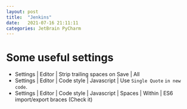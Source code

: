 ```yaml
---
layout: post
title:  "Jenkins"
date:   2021-07-16 21:11:11
categories: JetBrain PyCharm
---
```


# Some useful settings
* Settings | Editor | Strip trailing spaces on Save | All
* Settings | Editor | Code style | Javascript | Use `Single Quote` `in new code`.
* Settings | Editor | Code style | Javascript | Spaces | Within | ES6 import/export braces (Check it)
